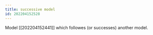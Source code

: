 ```yaml
---
title: successive model
id: 202204152528
---
```


Model [[202204152441]] which followes (or successes) another model. 
